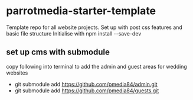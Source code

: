 # parrotmedia-starter-template
Template repo for all website projects. Set up with post css features and basic file structure
Initialise with npm install --save-dev

## set up cms with submodule

copy following into terminal to add the admin and guest areas for wedding websites 
- git submodule add https://github.com/pmedia84/admin.git
- git submodule add https://github.com/pmedia84/guests.git
